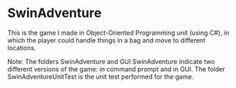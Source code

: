 # SwinAdventure
This is the game I made in Object-Oriented Programming unit (using C#), in which the player could handle things in a bag and move to different locations. 

Note: The folders SwinAdventure and GUI SwinAdventure indicate two different versions of the game: in command prompt and in GUI. The folder SwinAdventureUnitTest is the unit test performed for the game.

